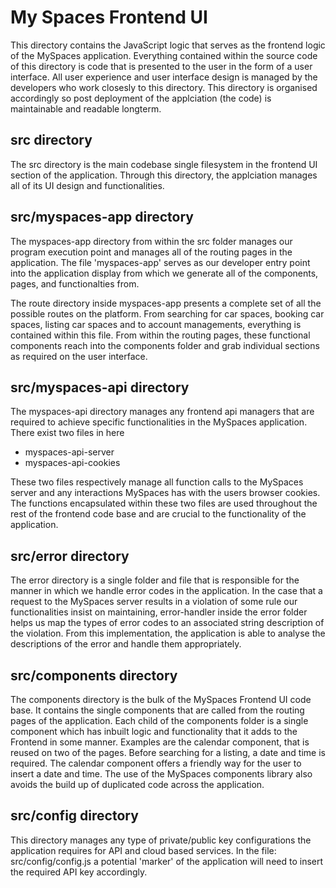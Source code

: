 # My Spaces Frontend UI

This directory contains the JavaScript logic that serves as the frontend logic of the MySpaces application.  Everything contained within the source code of this directory is code that is presented to the user in the form of a user interface.  All user experience and user interface design is managed by the developers who work closesly to this directory.  This directory is organised accordingly so post deployment of the applciation (the code) is maintainable and readable longterm.


## src directory

The src directory is the main codebase single filesystem in the frontend UI section of the application. Through this directory, the applciation manages all of its UI design and functionalities.  

## src/myspaces-app directory

The myspaces-app directory from within the src folder manages our program execution point and manages all of the routing pages in the application. The file 'myspaces-app' serves as our developer entry point into the application display from which we generate all of the components, pages, and functionalties from.  

The route directory inside myspaces-app presents a complete set of all the possible routes on the platform.  From searching for car spaces, booking car spaces, listing car spaces and to account managements, everything is contained within this file.  From within the routing pages, these functional components reach into the components folder and grab individual sections as required on the user interface.  

## src/myspaces-api directory

The myspaces-api directory manages any frontend api managers that are required to achieve specific functionalities in the MySpaces application.  There exist two files in here

 - myspaces-api-server
 - myspaces-api-cookies
 
These two files respectively manage all function calls to the MySpaces server and any interactions MySpaces has with the users browser cookies.   The functions encapsulated within these two files are used throughout the rest of the frontend code base and are crucial to the functionality of the application.  

## src/error directory

The error directory is a single folder and file that is responsible for the manner in which we handle error codes in the application.  In the case that a request to the MySpaces server results in a violation of some rule our functionalities insist on maintaining, error-handler inside the error folder helps us map the types of error codes to an associated string description of the violation.  From this implementation, the application is able to analyse the descriptions of the error and handle them appropriately.

## src/components directory

The components directory is the bulk of the MySpaces Frontend UI code base.  It contains the single components that are called from the routing pages of the application.  Each child of the components folder is a single component which has inbuilt logic and functionality that it adds to the Frontend in some manner.  Examples are the calendar component, that is reused on two of the pages.  Before searching for a listing, a date and time is required.  The calendar component offers a friendly way for the user to insert a date and time.  The use of the MySpaces components library also avoids the build up of duplicated code across the application.  

## src/config directory

This directory manages any type of private/public key configurations the application requires for API and cloud based services.  In the file: src/config/config.js a potential 'marker' of the application will need to insert the required API key accordingly.  






